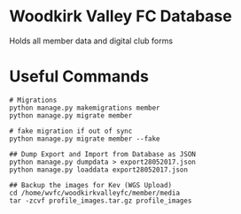 # Woodkirk Valley FC Database

Holds all member data and digital club forms 

# Useful Commands
```
# Migrations
python manage.py makemigrations member
python manage.py migrate member

# fake migration if out of sync
python manage.py migrate member --fake

## Dump Export and Import from Database as JSON
python manage.py dumpdata > export28052017.json
python manage.py loaddata export28052017.json

## Backup the images for Kev (WGS Upload)
cd /home/wvfc/woodkirkvalleyfc/member/media
tar -zcvf profile_images.tar.gz profile_images